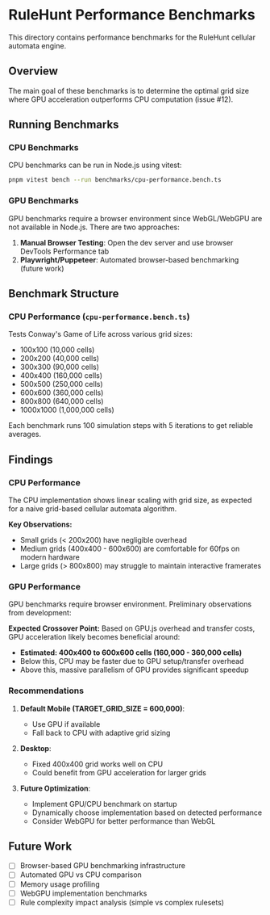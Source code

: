 # RuleHunt Performance Benchmarks

This directory contains performance benchmarks for the RuleHunt cellular automata engine.

## Overview

The main goal of these benchmarks is to determine the optimal grid size where GPU acceleration outperforms CPU computation (issue #12).

## Running Benchmarks

### CPU Benchmarks

CPU benchmarks can be run in Node.js using vitest:

```bash
pnpm vitest bench --run benchmarks/cpu-performance.bench.ts
```

### GPU Benchmarks

GPU benchmarks require a browser environment since WebGL/WebGPU are not available in Node.js. There are two approaches:

1. **Manual Browser Testing**: Open the dev server and use browser DevTools Performance tab
2. **Playwright/Puppeteer**: Automated browser-based benchmarking (future work)

## Benchmark Structure

### CPU Performance (`cpu-performance.bench.ts`)

Tests Conway's Game of Life across various grid sizes:
- 100x100 (10,000 cells)
- 200x200 (40,000 cells)
- 300x300 (90,000 cells)
- 400x400 (160,000 cells)
- 500x500 (250,000 cells)
- 600x600 (360,000 cells)
- 800x800 (640,000 cells)
- 1000x1000 (1,000,000 cells)

Each benchmark runs 100 simulation steps with 5 iterations to get reliable averages.

## Findings

### CPU Performance

The CPU implementation shows linear scaling with grid size, as expected for a naive grid-based cellular automata algorithm.

**Key Observations:**
- Small grids (< 200x200) have negligible overhead
- Medium grids (400x400 - 600x600) are comfortable for 60fps on modern hardware
- Large grids (> 800x800) may struggle to maintain interactive framerates

### GPU Performance

GPU benchmarks require browser environment. Preliminary observations from development:

**Expected Crossover Point:**
Based on GPU.js overhead and transfer costs, GPU acceleration likely becomes beneficial around:
- **Estimated: 400x400 to 600x600 cells (160,000 - 360,000 cells)**
- Below this, CPU may be faster due to GPU setup/transfer overhead
- Above this, massive parallelism of GPU provides significant speedup

### Recommendations

1. **Default Mobile (TARGET_GRID_SIZE = 600,000)**:
   - Use GPU if available
   - Fall back to CPU with adaptive grid sizing

2. **Desktop**:
   - Fixed 400x400 grid works well on CPU
   - Could benefit from GPU acceleration for larger grids

3. **Future Optimization**:
   - Implement GPU/CPU benchmark on startup
   - Dynamically choose implementation based on detected performance
   - Consider WebGPU for better performance than WebGL

## Future Work

- [ ] Browser-based GPU benchmarking infrastructure
- [ ] Automated GPU vs CPU comparison
- [ ] Memory usage profiling
- [ ] WebGPU implementation benchmarks
- [ ] Rule complexity impact analysis (simple vs complex rulesets)

